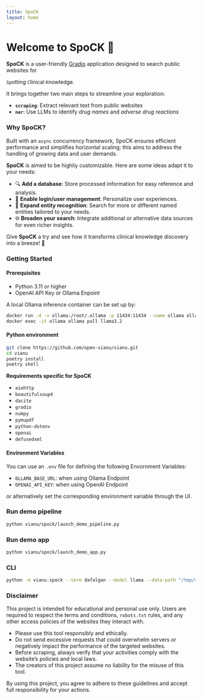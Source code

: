 ```yaml
---
title: SpoCK
layout: home
---
```


# Welcome to **SpoCK** 🚀
**SpoCK** is a user-friendly [Gradio](https://www.gradio.app/) application designed to search public websites for 

`Sp`otting `C`linical `K`nowledge. 

It brings together two main steps to streamline your exploration:  

- **`scraping`**: Extract relevant text from public websites  
- **`ner`**: Use LLMs to identify *drug names* and *adverse drug reactions*

### Why SpoCK?  
Built with an `async` concurrency framework, SpoCK ensures efficient performance and simplifies horizontal scaling; this aims to address the handling of growing data and user demands.

**SpoCK** is aimed to be highliy customizable. Here are some ideas adapt it to your needs:  

- 🔍 **Add a database**: Store processed information for easy reference and analysis.  
- 👥 **Enable login/user management**: Personalize user experiences.  
- 🧠 **Expand entity recognition**: Search for more or different named entities tailored to your needs.  
- 🌐 **Broaden your search**: Integrate additional or alternative data sources for even richer insights.  

Give **SpoCK** a try and see how it transforms clinical knowledge discovery into a breeze! 🌟  


### Getting Started
#### Prerequisites
- Python 3.11 or higher
- OpenAI API Key or Ollama Enpoint

A local Ollama inference container can be set up by:
```bash
docker run -d -v ollama:/root/.ollama -p 11434:11434 --name ollama ollama/ollama
docker exec -it ollama ollama pull llama3.2
```

#### Python environment
```bash
git clone https://github.com/open-vianu/vianu.git
cd vianu
poetry install
poetry shell
```

**Requirements specific for SpoCK**
- `aiohttp`
- `beautifulsoup4`
- `dacite`
- `gradio`
- `numpy`
- `pymupdf`
- `python-dotenv`
- `openai`
- `defusedxml`

#### Environment Variables
You can use an `.env` file for defining the following Envornment Variables:
- `OLLAMA_BASE_URL`: when using Ollama Endpoint
- `OPENAI_API_KEY`: when using OpenAI Endpoint

or alternatively set the corresponding environment variable through the UI.

### Run demo pipeline
```bash
python vianu/spock/launch_demo_pipeline.py
```

### Run demo app
```bash
python vianu/spock/launch_demo_app.py
```

### CLI
```bash
python -m vianu.spock --term dafalgan --model llama --data-path "/tmp/spock" --data-file "spock_data" --log-level DEBUG
```

### Disclaimer
This project is intended for educational and personal use only. Users are required to respect the terms and conditions, 
`robots.txt` rules, and any other access policies of the websites they interact with.

- Please use this tool responsibly and ethically.
- Do not send excessive requests that could overwhelm servers or negatively impact the performance of the targeted websites.
- Before scraping, always verify that your activities comply with the website’s policies and local laws.
- The creators of this project assume no liability for the misuse of this tool.

By using this project, you agree to adhere to these guidelines and accept full responsibility for your actions.



